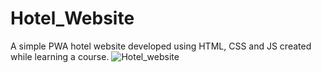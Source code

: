 # Hotel_Website
 A simple PWA hotel website developed using HTML, CSS and JS created while learning a course.
![Hotel_website](https://user-images.githubusercontent.com/66552063/116040329-82325880-a689-11eb-8486-10d32f6b84ef.png)

